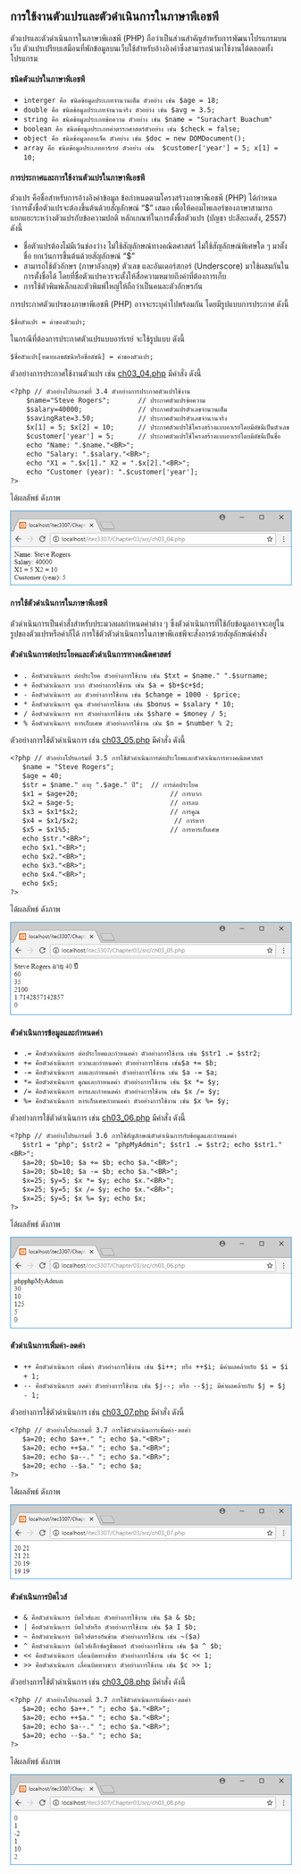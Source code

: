 ## การใช้งานตัวแปรและตัวดำเนินการในภาษาพีเอชพี
ตัวแปรและตัวดำเนินการในภาษาพีเอชพี (PHP) ถือว่าเป็นส่วนสำคัญสำหรับการพัฒนาโปรแกรมบนเว็บ ตัวแปรเปรียบเสมือนที่พักข้อมูลบนเว็บใช้สำหรับอ้างอิงค่าซึ่งสามารถนำมาใช้งานได้ตลอดทั้งโปรแกรม

#### ชนิดตัวแปรในภาษาพีเอชพี
* ```interger คือ ชนิดข้อมูลประเภทจำนวนเต็ม ตัวอย่าง เช่น $age = 18;```
* ```double คือ ชนิดข้อมูลประเภทจำนวนจริง ตัวอย่าง เช่น $avg = 3.5;```
* ```string คือ ชนิดข้อมูลประเภทข้อความ ตัวอย่าง เช่น $name = "Surachart Buachum"```
* ```boolean คือ ชนิดข้อมูลประเภทค่าตรรกศาสตร์ตัวอย่าง เช่น $check = false;```
* ```object คือ ชนิดข้อมูลออบเจ็ค ตัวอย่าง เช่น $doc = new DOMDocument();```
* ```array คือ ชนิดข้อมูลประเภทอาร์เรย์ ตัวอย่าง เช่น  $customer['year'] = 5; x[1] = 10;```

#### การประกาศและการใช้งานตัวแปรในภาษาพีเอชพี
ตัวแปร คือชื่อสำหรับการอ้างอิงค่าข้อมูล ข้อกำหนดตามโครงสร้างภาษาพีเอชพี (PHP) ได้กำหนดว่าการตั้งชื่อตัวแปรจะต้องขึ้นต้นด้วยสัญลักษณ์ “$” เสมอ เพื่อให้คอมไพเลอร์ของภาษาสามารถแยกแยะระหว่างตัวแปรกับข้อความปกติ หลักเกณฑ์ในการตั้งชื่อตัวแปร (บัญชา ปะสีละเดสัง, 2557) ดังนี้
* ชื่อตัวแปรต้องไม่มีเว้นช่องว่าง ไม่ใช้สัญลักษณ์ทางคณิตศาสตร์ ไม่ใช้สัญลักษณ์พิเศษใด ๆ มาตั้งชื่อ ยกเว้นการขึ้นต้นด้วยสัญลักษณ์ “$”
* สามารถใช้ตัวอักษร (ภาษาอังกฤษ) ตัวเลข และอันเดอร์สกอร์ (Underscore) มาใช้ผสมกันในการตั้งชื่อได้ โดยที่ชื่อตัวแปรควรจะตั้งให้สื่อความหมายถึงค่าที่ต้องการเก็บ
* การใช้ตัวพิมพ์เล็กและตัวพิมพ์ใหญ่ให้ถือว่าเป็นคนละตัวอักษรกัน 

การประกาศตัวแปรของภาษาพีเอชพี (PHP) อาจจะระบุค่าไปพร้อมกัน โดยมีรูปแบบการประกาศ ดังนี้
```
$ชื่อตัวแปร = ค่าของตัวแปร;
```
ในกรณีที่ต้องการประกาศตัวแปรแบบอาร์เรย์ จะใช้รูปแบบ ดังนี้
```
$ชื่อตัวแปร[หมายเลขดัชนีหรือชื่อดัชนี] = ค่าของตัวแปร;
```

ตัวอย่างการประกาศใช้งานตัวแปร เช่น [ch03_04.php](src/ch03_04.php) มีคำสั่ง ดังนี้
```
<?php // ตัวอย่างโปรแกรมที่ 3.4 ตัวอย่างการประกาศตัวแปรใช้งาน
    $name="Steve Rogers";       // ประกาศตัวแปรข้อความ
    $salary=40000;              // ประกาศตัวแปรตัวเลขจำนวนเต็ม
    $savingRate=3.50;           // ประกาศตัวแปรตัวเลขจำนวนจริง
    $x[1] = 5; $x[2] = 10;      // ประกาศตัวแปรใช้โครงสร้างแบบอาเรย์โดยมีดัชนีเป็นตัวเลข
    $customer['year'] = 5;      // ประกาศตัวแปรใช้โครงสร้างแบบอาเรย์โดยมีดัชนีเป็นชื่อ
    echo "Name: ".$name."<BR>";
    echo "Salary: ".$salary."<BR>";
    echo "X1 = ".$x[1]." X2 = ".$x[2]."<BR>";
    echo "Customer (year): ".$customer['year'];
?>
```

ได้ผลลัพธ์ ดังภาพ

<img src=output/ch03_04.png>

#### การใช้ตัวดำเนินการในภาษาพีเอชพี
ตัวดำเนินการเป็นคำสั่งสำหรับประมวลผลกำหนดค่าต่าง ๆ ซึ่งตัวดำเนินการที่ใช้กับข้อมูลอาจจะอยู่ในรูปของตัวแปรหรือค่าก็ได้ การใช้ตัวตัวดำเนินการในภาษาพีเอชพีจะสั่งการด้วยสัญลักษณ์คำสั่ง

#### ตัวดำเนินการต่อประโยคและตัวดำเนินการทางคณิตศาสตร์
* ```. คือตัวดำเนินการ ต่อประโยค ตัวอย่างการใช้งาน เช่น $txt = $name." ".$surname;```
* ```+ คือตัวดำเนินการ บวก ตัวอย่างการใช้งาน เช่น $a = $b+$c+$d;```
* ```- คือตัวดำเนินการ ลบ ตัวอย่างการใช้งาน เช่น $change = 1000 - $price;```
* ```* คือตัวดำเนินการ คูณ ตัวอย่างการใช้งาน เช่น $bonus = $salary * 10;```
* ```/ คือตัวดำเนินการ หาร ตัวอย่างการใช้งาน เช่น $share = $money / 5;```
* ```% คือตัวดำเนินการ หารเก็บเศษ ตัวอย่างการใช้งาน เช่น $n = $number % 2;```

ตัวอย่างการใช้ตัวดำเนินการ เช่น [ch03_05.php](src/ch03_05.php) มีคำสั่ง ดังนี้
```
<?php // ตัวอย่างโปรแกรมที่ 3.5 การใช้ตัวดำเนินการต่อประโยคและตัวดำเนินการทางคณิตศาสตร์
   $name = "Steve Rogers";   
   $age = 40;
   $str = $name." อายุ ".$age." ปี";  // การต่อประโยค
   $x1 = $age+20;                       // การบวก
   $x2 = $age-5;                        // การลบ
   $x3 = $x1*$x2;                       // การคูณ
   $x4 = $x1/$x2;                        // การหาร
   $x5 = $x1%5;                         // การหารเก็บเศษ
   echo $str."<BR>";
   echo $x1."<BR>";
   echo $x2."<BR>";
   echo $x3."<BR>";
   echo $x4."<BR>";
   echo $x5;
?>
```

ได้ผลลัพธ์ ดังภาพ

<img src=output/ch03_05.png>

#### ตัวดำเนินการข้อมูลและกำหนดค่า
* ```.=	คือตัวดำเนินการ ต่อประโยคและกำหนดค่า ตัวอย่างการใช้งาน เช่น $str1 .= $str2;```
* ```+=	คือตัวดำเนินการ บวกและกำหนดค่า ตัวอย่างการใช้งาน เช่น$a += $b;```
* ```-=	คือตัวดำเนินการ ลบและกำหนดค่า ตัวอย่างการใช้งาน เช่น $a -= $a;```
* ```*=	คือตัวดำเนินการ คูณและกำหนดค่า ตัวอย่างการใช้งาน เช่น $x *= $y;```
* ```/=	คือตัวดำเนินการ หารและกำหนดค่า ตัวอย่างการใช้งาน เช่น $x /= $y;```
* ```%=	คือตัวดำเนินการ หารเก็บเศษกำหนดค่า ตัวอย่างการใช้งาน เช่น $x %= $y;```


ตัวอย่างการใช้ตัวดำเนินการ เช่น [ch03_06.php](src/ch03_06.php) มีคำสั่ง ดังนี้
```
<?php // ตัวอย่างโปรแกรมที่ 3.6 การใช้สัญลักษณ์ตัวดำเนินการกับข้อมูลและกำหนดค่า
   $str1 = "php"; $str2 = "phpMyAdmin"; $str1 .= $str2; echo $str1."<BR>";
   $a=20; $b=10; $a += $b; echo $a."<BR>";
   $a=20; $b=10; $a -= $b; echo $a."<BR>";
   $x=25; $y=5; $x *= $y; echo $x."<BR>";
   $x=25; $y=5; $x /= $y; echo $x."<BR>";
   $x=25; $y=5; $x %= $y; echo $x;
?>
```

ได้ผลลัพธ์ ดังภาพ

<img src=output/ch03_06.png>

#### ตัวดำเนินการเพิ่มค่า-ลดค่า
* ```++	คือตัวดำเนินการ เพิ่มค่า ตัวอย่างการใช้งาน เช่น $i++; หรือ ++$i; มีค่าผลคล้ายกับ $i = $i + 1;```
* ```--	คือตัวดำเนินการ ลดค่า ตัวอย่างการใช้งาน เช่น $j--; หรือ --$j; มีค่าผลคล้ายกับ $j = $j - 1;```

ตัวอย่างการใช้ตัวดำเนินการ เช่น [ch03_07.php](src/ch03_07.php) มีคำสั่ง ดังนี้
```
<?php // ตัวอย่างโปรแกรมที่ 3.7 การใช้ตัวดำเนินการเพิ่มค่า-ลดค่า
   $a=20; echo $a++." "; echo $a."<BR>";
   $a=20; echo ++$a." "; echo $a."<BR>";
   $a=20; echo $a--." "; echo $a."<BR>";
   $a=20; echo --$a." "; echo $a;
?>
```

ได้ผลลัพธ์ ดังภาพ

<img src=output/ch03_07.png>

#### ตัวดำเนินการบิตไวส์
* ```& คือตัวดำเนินการ บิตไวส์และ ตัวอย่างการใช้งาน เช่น $a & $b;```
* ```| คือตัวดำเนินการ บิตไวส์หรือ ตัวอย่างการใช้งาน เช่น $a I $b;```
* ```~ คือตัวดำเนินการ บิตไวส์ตรงกันข้าม ตัวอย่างการใช้งาน เช่น ~($a)```
* ```^ คือตัวดำเนินการ บิตไวส์เอ็กซ์ครูชีพออร์ ตัวอย่างการใช้งาน เช่น $a ^ $b;```
* ```<< คือตัวดำเนินการ เลื่อนบิตทางซ้าย ตัวอย่างการใช้งาน เช่น $c << 1;```
* ```>> คือตัวดำเนินการ เลื่อนบิตทางขวา ตัวอย่างการใช้งาน เช่น $c >> 1;```

ตัวอย่างการใช้ตัวดำเนินการ เช่น [ch03_08.php](src/ch03_08.php) มีคำสั่ง ดังนี้
```
<?php // ตัวอย่างโปรแกรมที่ 3.7 การใช้ตัวดำเนินการเพิ่มค่า-ลดค่า
   $a=20; echo $a++." "; echo $a."<BR>";
   $a=20; echo ++$a." "; echo $a."<BR>";
   $a=20; echo $a--." "; echo $a."<BR>";
   $a=20; echo --$a." "; echo $a;
?>
```

ได้ผลลัพธ์ ดังภาพ

<img src=output/ch03_08.png>